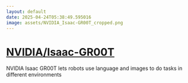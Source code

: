 ```yaml
---
layout: default
date: 2025-04-24T05:38:49.595016
image: assets/NVIDIA_Isaac-GR00T_cropped.png
---
```


# [NVIDIA/Isaac-GR00T](https://github.com/NVIDIA/Isaac-GR00T)

NVIDIA Isaac GR00T lets robots use language and images to do tasks in different environments
